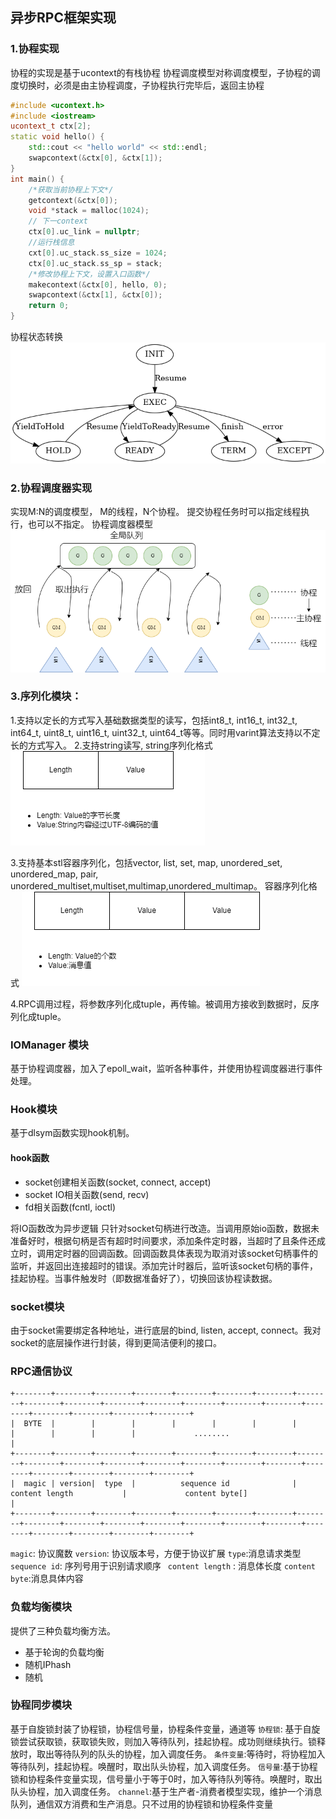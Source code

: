 ## 异步RPC框架实现

### 1.协程实现
协程的实现是基于ucontext的有栈协程
协程调度模型对称调度模型，子协程的调度切换时，必须是由主协程调度，子协程执行完毕后，返回主协程

```c++
#include <ucontext.h>
#include <iostream>
ucontext_t ctx[2];
static void hello() {
    std::cout << "hello world" << std::endl;
    swapcontext(&ctx[0], &ctx[1]);
}
int main() {
    /*获取当前协程上下文*/
    getcontext(&ctx[0]);
    void *stack = malloc(1024);
    // 下一context
    ctx[0].uc_link = nullptr;
    //运行栈信息
    cxt[0].uc_stack.ss_size = 1024;
    ctx[0].uc_stack.ss_sp = stack;
    /*修改协程上下文，设置入口函数*/
    makecontext(&ctx[0], hello, 0);
    swapcontext(&ctx[1], &ctx[0]);
    return 0;
}


```

协程状态转换
![avatar](https://raw.githubusercontent.com/suololololo/AsyncRPC/master/img/fiber_std.png)


### 2.协程调度器实现

实现M:N的调度模型， M的线程，N个协程。
提交协程任务时可以指定线程执行，也可以不指定。
协程调度器模型
![avatar](https://raw.githubusercontent.com/suololololo/AsyncRPC/master/img/fiber_scheduler.png)
### 3.序列化模块：
1.支持以定长的方式写入基础数据类型的读写，包括int8_t, int16_t, int32_t, int64_t, uint8_t, uint16_t, uint32_t, uint64_t等等。同时用varint算法支持以不定长的方式写入。
2.支持string读写, string序列化格式
![avatar](https://raw.githubusercontent.com/suololololo/AsyncRPC/master/img/string.png)

3.支持基本stl容器序列化，包括vector, list, set, map, unordered_set, unordered_map, pair, unordered_multiset,multiset,multimap,unordered_multimap。
容器序列化格式
![avatar](https://raw.githubusercontent.com/suololololo/AsyncRPC/master/img/stl.png)

4.RPC调用过程，将参数序列化成tuple，再传输。被调用方接收到数据时，反序列化成tuple。

### IOManager 模块
基于协程调度器，加入了epoll_wait，监听各种事件，并使用协程调度器进行事件处理。
### Hook模块
基于dlsym函数实现hook机制。
#### hook函数
* socket创建相关函数(socket, connect, accept)
* socket IO相关函数(send, recv)
* fd相关函数(fcntl, ioctl)

将IO函数改为异步逻辑
只针对socket句柄进行改造。当调用原始io函数，数据未准备好时，根据句柄是否有超时时间要求，添加条件定时器，当超时了且条件还成立时，调用定时器的回调函数。回调函数具体表现为取消对该socket句柄事件的监听，并返回出连接超时的错误。添加完计时器后，监听该socket句柄的事件，挂起协程。当事件触发时（即数据准备好了），切换回该协程读数据。

### socket模块
由于socket需要绑定各种地址，进行底层的bind, listen, accept, connect。我对socket的底层操作进行封装，得到更简洁便利的接口。

### RPC通信协议
```
+--------+--------+--------+--------+--------+--------+--------+--------+--------+--------+--------+--------+--------+--------+--------+--------+--------+--------+--------+--------+
|  BYTE  |        |        |        |        |        |        |        |        |        |        |             ........                                                           |
+--------+--------+--------+--------+--------+--------+--------+--------+--------+--------+--------+--------+--------+--------+--------+--------+--------+--------+--------+--------+
|  magic | version|  type  |          sequence id              |          content length           |             content byte[]                                                     |
+--------+--------+--------+--------+--------+--------+--------+--------+--------+--------+--------+--------+--------+--------+--------+--------+--------+--------+--------+--------+
```
```magic```: 协议魔数
```version```: 协议版本号，方便于协议扩展
```type```:消息请求类型
```sequence id```: 序列号用于识别请求顺序
``` content length``` : 消息体长度
```content byte```:消息具体内容 

### 负载均衡模块
提供了三种负载均衡方法。
* 基于轮询的负载均衡
* 随机IPhash
* 随机

### 协程同步模块
基于自旋锁封装了协程锁，协程信号量，协程条件变量，通道等
```协程锁```: 基于自旋锁尝试获取锁，获取锁失败，则加入等待队列，挂起协程。成功则继续执行。锁释放时，取出等待队列的队头的协程，加入调度任务。
```条件变量```:等待时，将协程加入等待队列，挂起协程。唤醒时，取出队头协程，加入调度任务。
```信号量```:基于协程锁和协程条件变量实现，信号量小于等于0时，加入等待队列等待。唤醒时，取出队头协程，加入调度任务。
```channel```:基于生产者-消费者模型实现，维护一个消息队列，通信双方消费和生产消息。只不过用的协程锁和协程条件变量
